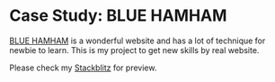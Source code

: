 # Case Study: BLUE HAMHAM

[BLUE HAMHAM](https://bluehamham.com/) is a wonderful website and has a lot of technique for newbie to learn. This is my project to get new skills by real website.

Please check my [Stackblitz](https://stackblitz.com/edit/casestudy-bluehamham-ewvjr5) for preview.